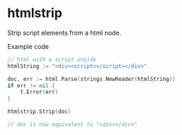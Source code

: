 # htmlstrip

Strip script elements from a html node.

Example code

```go
// html with a script inside
htmlString := "<div><script></script></div>"

doc, err := html.Parse(strings.NewReader(htmlString))
if err != nil {
	t.Error(err)
}

htmlstrip.Strip(doc)

// doc is now equivalent to "<div></div>"
```
